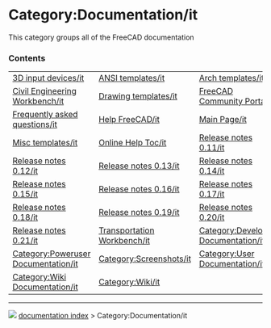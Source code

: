 # Category:Documentation/it
This category groups all of the FreeCAD documentation

### Contents

|     |     |     |
| --- | --- | --- |
| [3D input devices/it](3D_input_devices/it.md) | [ANSI templates/it](ANSI_templates/it.md) | [Arch templates/it](Arch_templates/it.md) |
| [Civil Engineering Workbench/it](Civil_Engineering_Workbench/it.md) | [Drawing templates/it](Drawing_templates/it.md) | [FreeCAD Community Portal/it](FreeCAD_Community_Portal/it.md) |
| [Frequently asked questions/it](Frequently_asked_questions/it.md) | [Help FreeCAD/it](Help_FreeCAD/it.md) | [Main Page/it](Main_Page/it.md) |
| [Misc templates/it](Misc_templates/it.md) | [Online Help Toc/it](Online_Help_Toc/it.md) | [Release notes 0.11/it](Release_notes_0.11/it.md) |
| [Release notes 0.12/it](Release_notes_0.12/it.md) | [Release notes 0.13/it](Release_notes_0.13/it.md) | [Release notes 0.14/it](Release_notes_0.14/it.md) |
| [Release notes 0.15/it](Release_notes_0.15/it.md) | [Release notes 0.16/it](Release_notes_0.16/it.md) | [Release notes 0.17/it](Release_notes_0.17/it.md) |
| [Release notes 0.18/it](Release_notes_0.18/it.md) | [Release notes 0.19/it](Release_notes_0.19/it.md) | [Release notes 0.20/it](Release_notes_0.20/it.md) |
| [Release notes 0.21/it](Release_notes_0.21/it.md) | [Transportation Workbench/it](Transportation_Workbench/it.md) | [Category:Developer Documentation/it](Category_Developer_Documentation/it.md) |
| [Category:Poweruser Documentation/it](Category_Poweruser_Documentation/it.md) | [Category:Screenshots/it](Category_Screenshots/it.md) | [Category:User Documentation/it](Category_User_Documentation/it.md) |
| [Category:Wiki Documentation/it](Category_Wiki_Documentation/it.md) | [Category:Wiki/it](Category_Wiki/it.md) |



---
![](images/Button_right.svg) [documentation index](../README.md) > Category:Documentation/it
